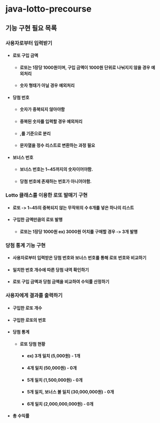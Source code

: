 # java-lotto-precourse
## 기능 구현 필요 목록
### 사용자로부터 입력받기
  + #### 로또 구입 금액
    + #### 로또는 1장당 1000원이며, 구입 금액이 1000원 단위로 나눠지지 않을 경우 예외처리
    + #### 숫자 형태가 아닐 경우 예외처리
  + #### 당첨 번호
    + #### 숫자가 중복되지 않아야함
    + #### 중복된 숫자를 입력할 경우 예외처리
    + #### ,를 기준으로 분리
    + #### 문자열을 정수 리스트로 변환하는 과정 필요
  + #### 보너스 번호
    + #### 보너스 번호는 1~45까지의 숫자이어야함.
    + #### 당첨 번호에 존재하는 번호가 아니어야함.
### Lotto 클래스를 이용한 로또 발매기 구현
  + #### 로또 -> 1~45의 중복되지 않는 무작위의 수 6개를 넣은 하나의 리스트
  + #### 구입한 금액만큼의 로또 발행
    + #### 로또는 1장당 1000원 ex) 3000원 어치를 구매할 경우 -> 3개 발행
### 당첨 통계 기능 구현
  + #### 사용자로부터 입력받은 당첨 번호와 보너스 번호를 통해 로또 번호와 비교하기
  + #### 일치한 번호 개수에 따른 당첨 내역 확인하기
  + #### 로또 구입 금액과 당첨 금액을 비교하여 수익률 산정하기
### 사용자에게 결과를 출력하기
  + #### 구입한 로또 개수
  + #### 구입한 로또의 번호
  + #### 당첨 통계
    + #### 로또 당첨 현황
      + #### ex) 3개 일치 (5,000원) - 1개
      + #### 4개 일치 (50,000원) - 0개
      + #### 5개 일치 (1,500,000원) - 0개
      + #### 5개 일치, 보너스 볼 일치 (30,000,000원) - 0개
      + #### 6개 일치 (2,000,000,000원) - 0개
  + #### 총 수익률
